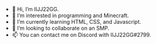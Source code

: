 - 👋 Hi, I’m IIJJ22GG.
- 👀 I’m interested in programming and Minecraft.
- 🌱 I’m currently learning HTML, CSS, and Javascript.
- 💞️ I’m looking to collaborate on an SMP.
- 📫 You can contact me on Discord with IIJJ22GG#2799.
